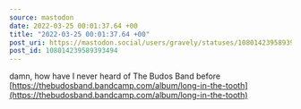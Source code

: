 ```yaml
---
source: mastodon
date: 2022-03-25 00:01:37.64 +00
title: "2022-03-25 00:01:37.64 +00"
post_uri: https://mastodon.social/users/gravely/statuses/108014239589393494
post_id: 108014239589393494
---
```

damn, how have I never heard of The Budos Band before [https://thebudosband.bandcamp.com/album/long-in-the-tooth](https://thebudosband.bandcamp.com/album/long-in-the-tooth)



